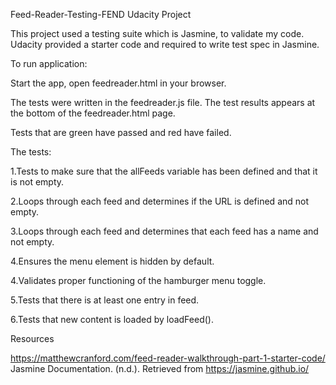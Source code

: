  Feed-Reader-Testing-FEND Udacity Project
 
This project used a testing suite which is Jasmine, to validate my code. Udacity provided a starter code and required to write test spec in Jasmine.

To run application:

Start the app, open feedreader.html in your browser.

The tests were written in the feedreader.js file. The test results appears at the bottom of the feedreader.html page.

Tests that are green have passed and red have failed.

The tests:

1.Tests to make sure that the allFeeds variable has been defined and that it is not empty.

2.Loops through each feed and determines if the URL is defined and not empty.

3.Loops through each feed and determines that each feed has a name and not empty.

4.Ensures the menu element is hidden by default.

4.Validates proper functioning of the hamburger menu toggle.

5.Tests that there is at least one entry in feed.

6.Tests that new content is loaded by loadFeed().


Resources

https://matthewcranford.com/feed-reader-walkthrough-part-1-starter-code/
Jasmine Documentation. (n.d.). Retrieved from https://jasmine.github.io/
